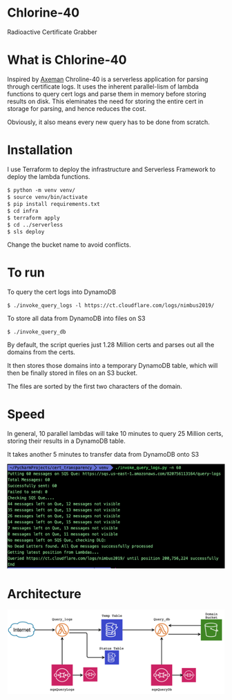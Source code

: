 # Chlorine-40
Radioactive Certificate Grabber

# What is Chlorine-40

Inspired by [Axeman](https://github.com/CaliDog/Axeman) Chroline-40 is a serverless application for parsing through certificate logs. It uses the inherent parallel-lism of lambda functions to query cert logs and parse them in memory before storing results on disk. This eleminates the need for storing the entire cert in storage for parsing, and hence reduces the cost.

Obviously, it also means every new query has to be done from scratch.

# Installation

I use Terraform to deploy the infrastructure and Serverless Framework to deploy the lambda functions.

    $ python -m venv venv/
    $ source venv/bin/activate
    $ pip install requirements.txt
    $ cd infra
    $ terraform apply
    $ cd ../serverless
    $ sls deploy
    
Change the bucket name to avoid conflicts.

# To run

To query the cert logs into DynamoDB

    $ ./invoke_query_logs -l https://ct.cloudflare.com/logs/nimbus2019/

To store all data from DynamoDB into files on S3

    $ ./invoke_query_db 
    
By default, the script queries just 1.28 Million certs and parses out all the domains from the certs. 

It then stores those domains into a temporary DynamoDB table, which will then be finally stored in files on an S3 bucket. 

The files are sorted by the first two characters of the domain.

# Speed

In general, 10 parallel lambdas will take 10 minutes to query 25 Million certs, storing their results in a DynamoDB table.

It takes another 5 minutes to transfer data from DynamoDB onto S3

![Screenshot](screenshots/terminal_invoke.png)

# Architecture 

![Screenshot](screenshots/architecture.png)
